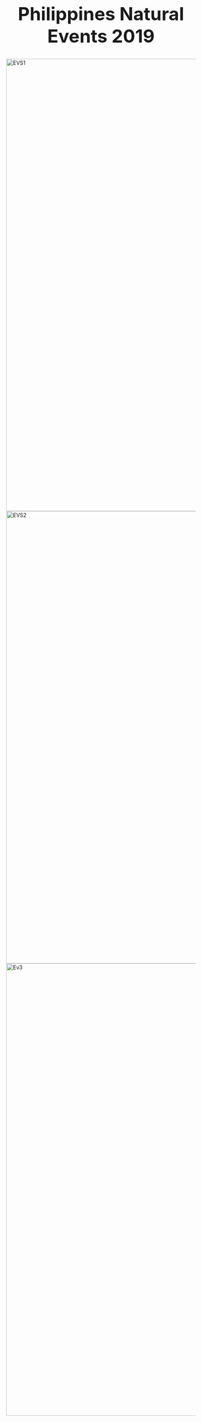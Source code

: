 <br><div align="center"><font size="52"><strong> Philippines Natural Events 2019 </strong></font></div></br>

<img width="1200" alt="EVS1" src="https://github.com/Jeff1824/DA-in-Excel-Events/assets/124261057/8454d514-bca7-4dc8-b3c2-b5276dba045b">
<img width="1200" alt="EVS2" src="https://github.com/Jeff1824/DA-in-Excel-Events/assets/124261057/7a99e072-f66d-4da9-84db-9723750442da">
<img width="1200" alt="Ev3" src="https://user-images.githubusercontent.com/124261057/236607919-a741a0ef-b960-40de-9467-877e4011a5ef.png">
